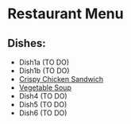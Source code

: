 # Restaurant Menu

## Dishes:

* Dish1a (TO DO)
* Dish1b (TO DO)
* [Crispy Chicken Sandwich](./dishes/dish2.md)
* [Vegetable Soup](./dishes/dish3.md)
* Dish4 (TO DO)
* Dish5 (TO DO)
* Dish6 (TO DO)